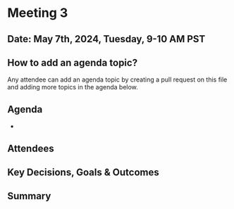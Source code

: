 

# Meeting 3

## Date: May 7th, 2024, Tuesday, 9-10 AM PST

## How to add an agenda topic?
Any attendee can add an agenda topic by creating a pull request on this file and adding more topics in the agenda below.

## Agenda
- 
## Attendees

## Key Decisions, Goals & Outcomes

## Summary
